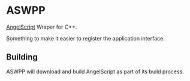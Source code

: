 # ASWPP

[AngelScript](https://www.angelcode.com/angelscript/) Wraper for C++.

Something to make it easier to register the application interface.

## Building

ASWPP will download and build AngelScript as part of its build process.
